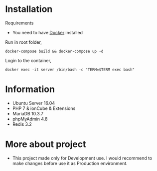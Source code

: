 # Installation
Requirements
- You need to have [Docker](https://docs.docker.com/engine/installation/) installed

Run in root folder,
~~~~
docker-compose build && docker-compose up -d
~~~~

Login to the container,
~~~~
docker exec -it server /bin/bash -c "TERM=$TERM exec bash"
~~~~

# Information

- Ubuntu Server 16.04
- PHP 7 & ionCube & Extensions
- MariaDB 10.3.7
- phpMyAdmin 4.8
- Redis 3.2

# More about project

- This project made only for Development use. I would recommend to make changes before use it as Production environment.
